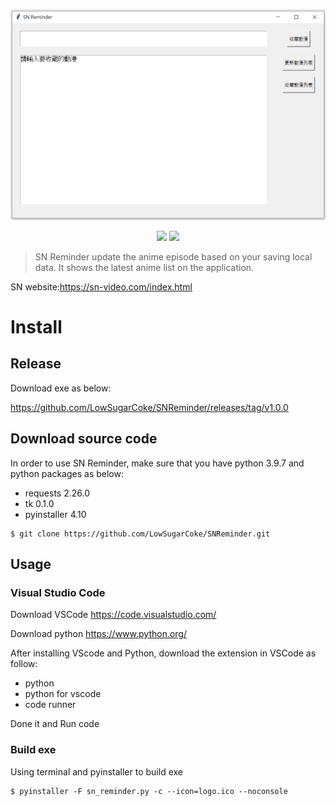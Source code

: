 <p align=center>
<img target = "banner" src="https://raw.githubusercontent.com/LowSugarCoke/SNReminder/main/banner.PNG">
</p>
<p align=center>
<a target="badge" href="https://github.com/LowSugarCoke/SNReminder" title="python version"><img src="https://img.shields.io/badge/python-v3.9.7-brightgreen"></a>
<a target="badge" href="https://github.com/LowSugarCoke/SNReminder" title="python version"><img src="https://img.shields.io/badge/Windows-0078D6?style=for-the-badge&logo=windows&logoColor=white" width=85/></a>  
</p>

>SN Reminder update the anime episode based on your saving local data. It shows the latest anime list on the application. 

SN website:https://sn-video.com/index.html

# Install
## Release 
Download exe as below:

https://github.com/LowSugarCoke/SNReminder/releases/tag/v1.0.0

## Download source code
In order to use SN Reminder, make sure that you have python 3.9.7 and python packages as below:
* requests 2.26.0
* tk 0.1.0
* pyinstaller 4.10

```
$ git clone https://github.com/LowSugarCoke/SNReminder.git
```
## Usage
### Visual Studio Code
Download VSCode https://code.visualstudio.com/

Download python https://www.python.org/

After installing VScode and Python, download the extension in VSCode as follow:
* python
* python for vscode
* code runner

Done it and Run code

### Build exe
Using terminal and pyinstaller to build exe
```
$ pyinstaller -F sn_reminder.py -c --icon=logo.ico --noconsole
```
